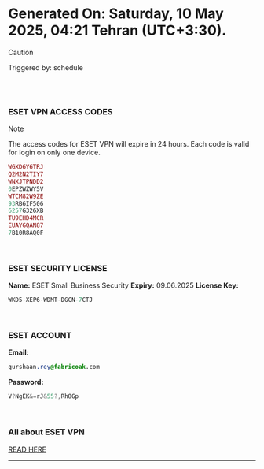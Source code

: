 # Generated On: Saturday, 10 May 2025, 04:21 Tehran (UTC+3:30).

> [!CAUTION]
> Triggered by: schedule

<br><br>

### ESET VPN ACCESS CODES

> [!NOTE]
> The access codes for ESET VPN will expire in 24 hours.
> Each code is valid for login on only one device.

```ruby
WGXD6Y6TRJ
Q2M2N2TIY7
WNXJTPNDD2
0EPZWZWY5V
WTCM82W9ZE
93RB6IF506
6257G326XB
TU9EHD4MCR
EUAYGQAN87
7B10R8AQ0F
```

<br>

### ESET SECURITY LICENSE

**Name:** ESET Small Business Security
**Expiry:** 09.06.2025
**License Key:**

```POV-Ray SDL
WKD5-XEP6-WDMT-DGCN-7CTJ
```

<br>

### ESET ACCOUNT

**Email:**

```CSS
gurshaan.rey@fabricoak.com
```

**Password:**

```POV-Ray SDL
V?NgEK&=rJ&55?,Rh8Gp
```

<br>

### All about ESET VPN

[READ HERE](https://t.me/F_NiREvil/2113)

---

<br><br>

